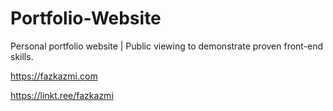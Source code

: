 # Portfolio-Website
Personal portfolio website | Public viewing to demonstrate proven front-end skills.

https://fazkazmi.com

https://linkt.ree/fazkazmi
